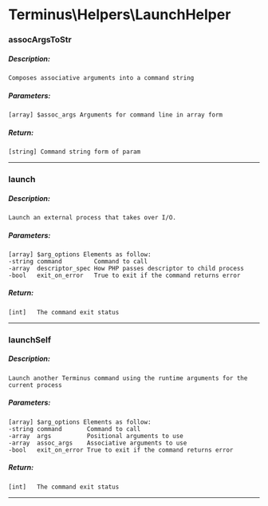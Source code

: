 # Terminus\Helpers\LaunchHelper

### assocArgsToStr
##### Description:
    Composes associative arguments into a command string

##### Parameters:
    [array] $assoc_args Arguments for command line in array form

##### Return:
    [string] Command string form of param

---

### launch
##### Description:
    Launch an external process that takes over I/O.

##### Parameters:
    [array] $arg_options Elements as follow:
    -string command         Command to call
    -array  descriptor_spec How PHP passes descriptor to child process
    -bool   exit_on_error   True to exit if the command returns error

##### Return:
    [int]   The command exit status

---

### launchSelf
##### Description:
    Launch another Terminus command using the runtime arguments for the
    current process

##### Parameters:
    [array] $arg_options Elements as follow:
    -string command       Command to call
    -array  args          Positional arguments to use
    -array  assoc_args    Associative arguments to use
    -bool   exit_on_error True to exit if the command returns error

##### Return:
    [int]   The command exit status

---


